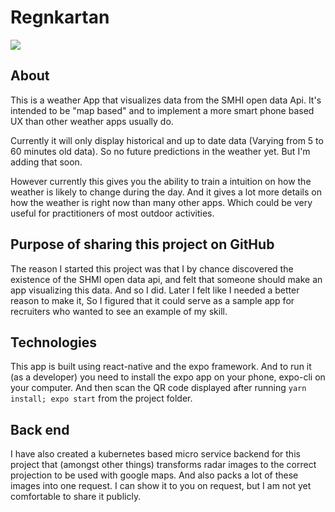 # Regnkartan

![](/video.gif)

## About
This is a weather App that visualizes data from the SMHI open data Api.
It's intended to be "map based" and to implement a more smart phone based UX
than other weather apps usually do.

Currently it will only display historical and up to date data (Varying
from 5 to 60 minutes old data). So no future predictions in the weather yet.
But I'm adding that soon.

However currently this gives you the ability to train a intuition on how the
weather is likely to change during the day. And it gives a lot more
details on how the weather is right now than many other apps. Which could be very
useful for practitioners of most outdoor activities.

## Purpose of sharing this project on GitHub

The reason I started this project was that I by chance discovered the existence
of the SHMI open data api, and felt that someone should make an app visualizing
this data. And so I did. Later I felt like I needed a better reason to make it,
So I figured that it could serve as a sample app for recruiters who wanted to
see an example of my skill.

## Technologies

This app is built using react-native and the expo framework. And to run it (as
a developer) you need to install the expo app on your phone, expo-cli on your
computer. And then scan the QR code displayed after running `yarn install; expo start` from the project folder.

## Back end

I have also created a kubernetes based micro service backend for this project
that (amongst other things) transforms radar images to the correct projection
to be used with google maps. And also packs a lot of these images into one request.
I can show it to you on request, but I am not yet comfortable to share it publicly.
